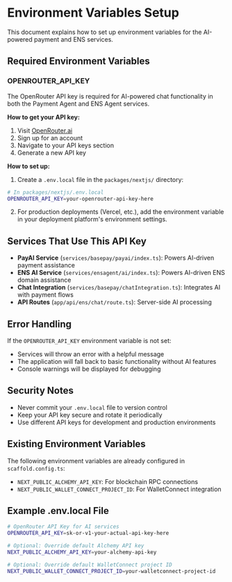 # Environment Variables Setup

This document explains how to set up environment variables for the AI-powered payment and ENS services.

## Required Environment Variables

### OPENROUTER_API_KEY

The OpenRouter API key is required for AI-powered chat functionality in both the Payment Agent and ENS Agent services.

**How to get your API key:**
1. Visit [OpenRouter.ai](https://openrouter.ai/)
2. Sign up for an account
3. Navigate to your API keys section
4. Generate a new API key

**How to set up:**

1. Create a `.env.local` file in the `packages/nextjs/` directory:
```bash
# In packages/nextjs/.env.local
OPENROUTER_API_KEY=your-openrouter-api-key-here
```

2. For production deployments (Vercel, etc.), add the environment variable in your deployment platform's environment settings.

## Services That Use This API Key

- **PayAI Service** (`services/basepay/payai/index.ts`): Powers AI-driven payment assistance
- **ENS AI Service** (`services/ensagent/ai/index.ts`): Powers AI-driven ENS domain assistance
- **Chat Integration** (`services/basepay/chatIntegration.ts`): Integrates AI with payment flows
- **API Routes** (`app/api/ens/chat/route.ts`): Server-side AI processing

## Error Handling

If the `OPENROUTER_API_KEY` environment variable is not set:
- Services will throw an error with a helpful message
- The application will fall back to basic functionality without AI features
- Console warnings will be displayed for debugging

## Security Notes

- Never commit your `.env.local` file to version control
- Keep your API key secure and rotate it periodically
- Use different API keys for development and production environments

## Existing Environment Variables

The following environment variables are already configured in `scaffold.config.ts`:
- `NEXT_PUBLIC_ALCHEMY_API_KEY`: For blockchain RPC connections
- `NEXT_PUBLIC_WALLET_CONNECT_PROJECT_ID`: For WalletConnect integration

## Example .env.local File

```bash
# OpenRouter API Key for AI services
OPENROUTER_API_KEY=sk-or-v1-your-actual-api-key-here

# Optional: Override default Alchemy API key
NEXT_PUBLIC_ALCHEMY_API_KEY=your-alchemy-api-key

# Optional: Override default WalletConnect project ID
NEXT_PUBLIC_WALLET_CONNECT_PROJECT_ID=your-walletconnect-project-id
```
